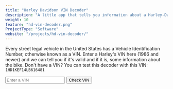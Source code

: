 ```yaml
---
title: "Harley Davidson VIN Decoder"
description: "A little app that tells you information about a Harley-Davidson VIN."
weight: 10
feature: "hd-vin-decoder.png"
ProjectType: "Software"
website: "/projects/hd-vin-decoder/"
---
```


Every street legal vehicle in the United States has a Vehicle Identification Number, otherwise known as a VIN.
Enter a Harley's VIN here (1986 and newer) and we can tell you if it's valid and if it is, some information about the bike.
Don't have a VIN? You can test this decoder with this VIN: `1HD1KEF14LB616481`

<form id="vin-decode-form">
	<input type="text" placeholder="Enter a VIN" />
	<input type="submit" value="Check VIN" />
</form>

<script>
$( "#vin-decode-form" ).submit( function( event ){

	event.preventDefault();
	decodeVIN( $( "#vin-decode-form input[type='text']" ).val(), $( "#hd-vin-decoder-output" ));
});
</script>

<div id="hd-vin-decoder-output" style="padding-top: 20px;"></div>

<script src="hd-vin-decoder.js"></script>
